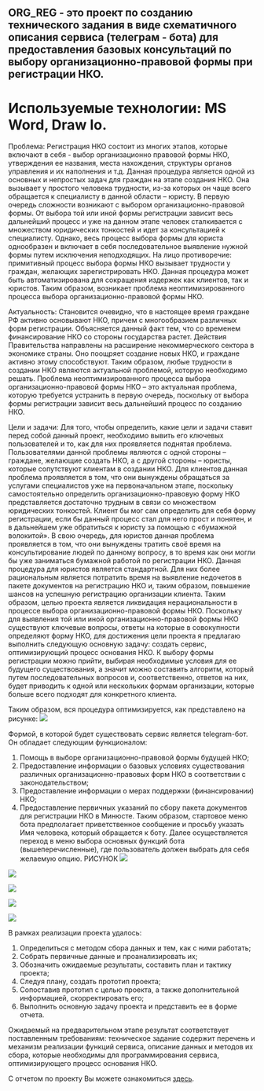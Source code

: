 ## ORG_REG - это проект по созданию технического задания в виде схематичного описания сервиса (телеграм - бота) для предоставления базовых консультаций по выбору организационно-правовой формы при регистрации НКО.
# Используемые технологии: MS Word, Draw Io.
Проблема:
Регистрация НКО состоит из многих этапов, которые включают в себя - выбор организационно правовой формы НКО, утверждения ее названия, места нахождения, структуры органов управления и их наполнения и т.д. Данная процедура является одной из основных и непростых задач для граждан на этапе создания НКО. Она вызывает у простого человека трудности, из-за которых он чаще всего обращается к специалисту в данной области – юристу. 
	В первую очередь сложности возникают с выбором организационно-правовой формы. От выбора той или иной формы регистрации зависит весь дальнейший процесс и уже на данном этапе человек сталкивается с множеством юридических тонкостей и идет за консультацией к специалисту. Однако, весь процесс выбора формы для юриста однообразен и включает в себя последовательное выявление нужной формы путем исключения неподходящих. На лицо противоречие: примитивный процесс выбора формы НКО вызывает трудности у граждан, желающих зарегистрировать НКО. Данная процедура может быть автоматизирована для сокращения издержек как клиентов, так и юристов. Таким образом, возникает проблема неоптимизированного процесса выбора организационно-правовой формы НКО.

Актуальность:
Становится очевидно, что в настоящее время граждане РФ активно основывают НКО, причем с многообразием различных форм регистрации. Объясняется данный факт тем, что со временем финансирование НКО со стороны государства растет. Действия Правительства направлены на расширение некоммерческого сектора в экономике страны. Оно поощряет создание новых НКО, и граждане активно этому способствуют. Таким образом, любые трудности в создании НКО являются актуальной проблемой, которую необходимо решать. Проблема неоптимизированного процесса выбора организационно-правовой формы НКО – это актуальная проблема, которую требуется устранить в первую очередь, поскольку от выбора формы регистрации зависит весь дальнейший процесс по созданию НКО.

Цели и задачи:
Для того, чтобы определить, какие цели и задачи ставит перед собой данный проект, необходимо вывить его ключевых пользователей и то, как для них проявляется поднятая проблема. Пользователями данной проблемы являются с одной стороны – граждане, желающие создать НКО, а с другой стороны – юристы, которые сопутствуют клиентам в создании НКО. Для клиентов данная проблема проявляется в том, что они вынуждены обращаться за услугами специалистов уже на первоначальном этапе, поскольку самостоятельно определить организационно-правовую форму НКО представляется достаточно трудным в связи со множеством юридических тонкостей. Клиент бы мог сам определить для себя форму регистрации, если бы данный процесс стал для него прост и понятен, и в дальнейшем уже обратиться к юристу за помощью с «бумажной волокитой». В свою очередь, для юристов данная проблема проявляется в том, что они вынуждены тратить своё время на консультирование людей по данному вопросу, в то время как они могли бы уже заниматься бумажной работой по регистрации НКО. Данная процедура для юристов является стандартной. Для них более рациональным является потратить время на выявление недочетов в пакете документов на регистрацию НКО и, таким образом, повышение шансов на успешную регистрацию организации клиента. 
	Таким образом, целью проекта является ликвидация нерациональности в процессе выбора организационно-правовой формы НКО. Поскольку для выявления той или иной организационно-правовой формы НКО существуют ключевые вопросы, ответы на которые в совокупности определяют форму НКО, для достижения цели проекта я предлагаю выполнить следующую основную задачу: создать сервис, оптимизирующий процесс основания НКО. К выбору формы регистрации можно прийти, выбирая необходимые условия для ее будущего существования, а значит можно составить алгоритм, который путем последовательных вопросов и, соответственно, ответов на них, будет приводить к одной или нескольких формам организации, которые больше всего подходят для конкретного клиента. 

Таким образом, вся процедура оптимизируется, как представлено на рисунке:
![](https://github.com/maxzhrvl/projects/blob/main/bachelor_FEFU_HSE/ORG_REG/%D0%9F%D1%80%D0%BE%D1%86%D0%B5%D1%81%D1%81%20%D0%BE%D0%BF%D1%82%D0%B8%D0%BC%D0%B8%D0%B7%D0%B0%D1%86%D0%B8%D0%B8%20%D0%B2%D1%8B%D0%B1%D0%BE%D1%80%D0%B0%20%D0%BE%D1%80%D0%B3%D0%B0%D0%BD%D0%B8%D0%B7%D0%B0%D1%86%D0%B8%D0%BE%D0%BD%D0%BD%D0%BE-%D0%BF%D1%80%D0%B0%D0%B2%D0%BE%D0%B2%D0%BE%D0%B9%20%D1%84%D0%BE%D1%80%D0%BC%D1%8B%20%D0%9D%D0%9A%D0%9E.png)

Формой, в которой будет существовать сервис является telegram-бот. Он обладает следующим функционалом:
1)	Помощь в выборе организационно-правовой формы будущей НКО;
2)	Предоставление информации о базовых условиях существования различных организационно-правовых форм НКО в соответствии с законодательством;
3)	Предоставление информации о мерах поддержки (финансировании) НКО;
4)	Предоставление первичных указаний по сбору пакета документов для регистрации НКО в Минюсте.
	Таким образом, стартовое меню бота предполагает приветственное сообщение и просьбу указать Имя человека, который обращается к боту. Далее осуществляется переход в меню выбора основных функций бота (вышеперечисленные), где пользователь должен выбрать для себя желаемую опцию. РИСУНОК
![](https://github.com/maxzhrvl/projects/blob/main/bachelor_FEFU_HSE/ORG_REG/%D0%A1%D1%82%D0%B0%D1%80%D1%82%D0%BE%D0%B2%D1%8B%D0%B9%20%D0%BC%D0%B5%D1%85%D0%B0%D0%BD%D0%B8%D0%B7%D0%BC%20%D0%B8%D0%B7%20%D0%B0%D0%BB%D0%B3%D0%BE%D1%80%D0%B8%D1%82%D0%BC%D0%B0%20%D0%B1%D0%BE%D1%82%D0%B0.png)




![](https://github.com/maxzhrvl/projects/blob/main/bachelor_FEFU_HSE/ORG_REG/%D0%90%D0%BB%D0%B3%D0%BE%D1%80%D0%B8%D1%82%D0%BC%20%D0%B1%D0%BE%D1%82%D0%B0%20%D0%BF%D1%80%D0%B8%20%D0%B2%D1%8B%D0%B1%D0%BE%D1%80%D0%B5%20%D0%A4%D1%83%D0%BD%D0%BA%D1%86%D0%B8%D0%B8%20%E2%84%961.png)

![](https://github.com/maxzhrvl/projects/blob/main/bachelor_FEFU_HSE/ORG_REG/%D0%90%D0%BB%D0%B3%D0%BE%D1%80%D0%B8%D1%82%D0%BC%20%D0%B1%D0%BE%D1%82%D0%B0%20%D0%BF%D1%80%D0%B8%20%D0%B2%D1%8B%D0%B1%D0%BE%D1%80%D0%B5%20%D0%A4%D1%83%D0%BD%D0%BA%D1%86%D0%B8%D0%B8%20%E2%84%962.png)

![](https://github.com/maxzhrvl/projects/blob/main/bachelor_FEFU_HSE/ORG_REG/%D0%90%D0%BB%D0%B3%D0%BE%D1%80%D0%B8%D1%82%D0%BC%20%D0%B1%D0%BE%D1%82%D0%B0%20%D0%BF%D1%80%D0%B8%20%D0%B2%D1%8B%D0%B1%D0%BE%D1%80%D0%B5%20%D0%A4%D1%83%D0%BD%D0%BA%D1%86%D0%B8%D0%B8%20%E2%84%963.png)

![](https://github.com/maxzhrvl/projects/blob/main/bachelor_FEFU_HSE/ORG_REG/%D0%90%D0%BB%D0%B3%D0%BE%D1%80%D0%B8%D1%82%D0%BC%20%D0%B1%D0%BE%D1%82%D0%B0%20%D0%BF%D1%80%D0%B8%20%D0%B2%D1%8B%D0%B1%D0%BE%D1%80%D0%B5%20%D0%A4%D1%83%D0%BD%D0%BA%D1%86%D0%B8%D0%B8%20%E2%84%964.png)

В рамках реализации проекта удалось:
1.	Определиться с методом сбора данных и тем, как с ними работать;
2.	Собрать первичные данные и проанализировать их;
3.	Обозначить ожидаемые результаты, составить план и тактику проекта;
4.	Следуя плану, создать прототип проекта;
5.	Сопоставив прототип с целью проекта, а также дополнительной информацией, скорректировать его;
6.	Выполнить основную задачу проекта и представить ее в форме отчета.

Ожидаемый на предварительном этапе результат соответствует поставленным требованиям: техническое задание содержит перечень и механизм реализации функций сервиса, описание данных и методов их сбора, которые необходимы для программирования сервиса, оптимизирующего процесс основания НКО. 

С отчетом по проекту Вы можете ознакомиться [здесь](https://docs.google.com/document/d/1aI0vsg_wHrWDOhVlppLPbnSjR1_Lv9A3/edit?usp=sharing&ouid=105441550085605533821&rtpof=true&sd=true).
